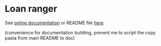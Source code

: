 # Loan ranger

See [online documentation](https://nirnaetharniedi.github.io/loan_ranger/) or README file [here](/docs/README.md)

(convenience for documentation building, prevent me to script the
copy pasta from main README to doc)

